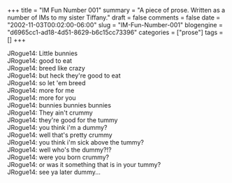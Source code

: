 +++
title = "IM Fun Number 001"
summary = "A piece of prose. Written as a number of IMs to my sister Tiffany."
draft = false
comments = false
date = "2002-11-03T00:02:00-06:00"
slug = "IM-Fun-Number-001"
blogengine = "d6965cc1-ad18-4d51-8629-b6c15cc73396"
categories = ["prose"]
tags = []
+++

<p>
JRogue14: Little bunnies<br />
JRogue14: good to eat<br />
JRogue14: breed like crazy<br />
JRogue14: but heck they&#39;re good to eat<br />
JRogue14: so let &#39;em breed<br />
JRogue14: more for me<br />
JRogue14: more for you<br />
JRogue14: bunnies bunnies bunnies<br />
JRogue14: They ain&#39;t crummy<br />
JRogue14: they&#39;re good for the tummy<br />
JRogue14: you think i&#39;m a dummy?<br />
JRogue14: well that&#39;s pretty crummy<br />
JRogue14: you think i&#39;m sick above the tummy?<br />
JRogue14: well who&#39;s the dummy?!?<br />
JRogue14: were you born crummy?<br />
JRogue14: or was it something that is in your tummy?<br />
JRogue14: see ya later dummy...
</p>

